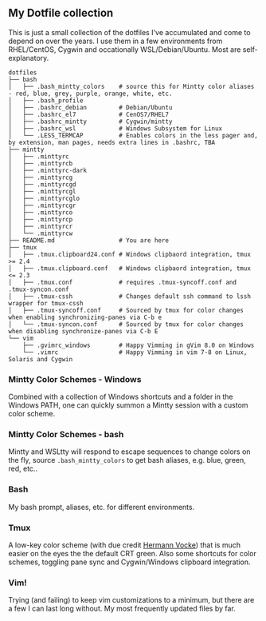 ## My Dotfile collection ##

This is just a small collection of the dotfiles I've accumulated and come to depend on over the years. I use them in a few environments from RHEL/CentOS, Cygwin and occationally WSL/Debian/Ubuntu. Most are self-explanatory. 

```
dotfiles
├── bash
│   ├── .bash_mintty_colors    # source this for Mintty color aliases - red, blue, grey, purple, orange, white, etc.
│   ├── .bash_profile
│   ├── .bashrc_debian         # Debian/Ubuntu
│   ├── .bashrc_el7            # CenOS7/RHEL7
│   ├── .bashrc_mintty         # Cygwin/mintty
│   ├── .bashrc_wsl            # Windows Subsystem for Linux
│   └── .LESS_TERMCAP          # Enables colors in the less pager and, by extension, man pages, needs extra lines in .bashrc, TBA
├── mintty
│   ├── .minttyrc
│   ├── .minttyrcb
│   ├── .minttyrc-dark
│   ├── .minttyrcg
│   ├── .minttyrcgd
│   ├── .minttyrcgl
│   ├── .minttyrcglo
│   ├── .minttyrcgr
│   ├── .minttyrco
│   ├── .minttyrcp
│   ├── .minttyrcr
│   └── .minttyrcw
├── README.md                  # You are here
├── tmux
│   ├── .tmux.clipboard24.conf # Windows clipbaord integration, tmux >= 2.4
│   ├── .tmux.clipboard.conf   # Windows clipbaord integration, tmux <= 2.3
│   ├── .tmux.conf             # requires .tmux-syncoff.conf and .tmux-syncon.conf
│   ├── .tmux-cssh             # Changes default ssh command to lssh wrapper for tmux-cssh
│   ├── .tmux-syncoff.conf     # Sourced by tmux for color changes when enabling synchronizing-panes via C-b e
│   └── .tmux-syncon.conf      # Sourced by tmux for color changes when disabling synchronize-panes via C-b E
└── vim
    ├── .gvimrc_windows        # Happy Vimming in gVim 8.0 on Windows
    └── .vimrc                 # Happy Vimming in vim 7-8 on Linux, Solaris and Cygwin

```

### Mintty Color Schemes - Windows ###

Combined with a collection of Windows shortcuts and a folder in the Windows PATH, one can quickly summon a Mintty session with a custom color scheme.

### Mintty Color Schemes - bash ###
Mintty and WSLtty will respond to escape sequences to change colors on the fly, source `.bash_mintty_colors` to get bash aliases, e.g. blue, green, red, etc..

### Bash ###
My bash prompt, aliases, etc. for different environments.

### Tmux ###
A low-key color scheme (with due credit [Hermann Vocke](http://www.hamvocke.com/blog/a-guide-to-customizing-your-tmux-conf)) that is much easier on the eyes the the default CRT green. Also some shortcuts for color schemes, toggling pane sync and Cygwin/Windows clipboard integration.

### Vim! ###
Trying (and failing) to keep vim customizations to a minimum, but there are a few I can last long without. My most frequently updated files by far.

